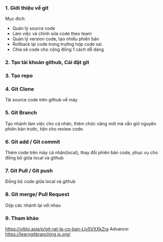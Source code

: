 ### 1. Giới thiệu về git

Mục đích: 
+ Quản lý source code 
+ Làm việc và chỉnh sửa code theo team
+ Quản lý version code, tạo nhiều phiên bản
+ Rollback lại code trong trường hợp code sai
+ Chia sẻ code cho cộng đồng 1 cách dễ dàng

### 2.	Tạo tài khoản github, Cài đặt git
### 3.	Tạo repo
### 4.	Git Clone

Tải source code trên github về máy
### 5.	Git Branch 
Tạo nhánh làm việc cho cá nhân, thêm chức năng mới mà vẫn giữ nguyên phiên bản trước, tiện cho review code.
### 6.	Git add / Git commit
Thêm code trên máy cá nhân(local), thay đổi phiên bản code, phục vụ cho đồng bộ giữa local và github
### 7.	Git Pull / Git push 
Đồng bộ code giữa local và github
### 8. Git merge/ Pull Request
Gộp các nhánh lại với nhau
### 9.	Tham khảo
https://viblo.asia/p/git-rat-la-co-ban-Ljy5VXXkZra
Advance: https://learngitbranching.js.org/
